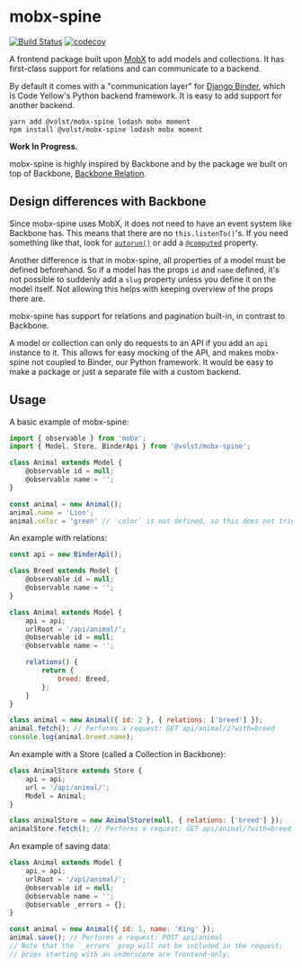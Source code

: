 # mobx-spine

[![Build Status](https://travis-ci.org/SpaceK33z/mobx-spine.svg?branch=master)](https://travis-ci.org/SpaceK33z/mobx-spine)
[![codecov](https://codecov.io/gh/SpaceK33z/mobx-spine/branch/master/graph/badge.svg)](https://codecov.io/gh/SpaceK33z/mobx-spine)

A frontend package built upon [MobX](https://mobx.js.org/) to add models and collections. It has first-class support for relations and can communicate to a backend.

By default it comes with a "communication layer" for [Django Binder](https://github.com/SpaceK33z/django-binder), which is Code Yellow's Python backend framework. It is easy to add support for another backend.

```shell
yarn add @volst/mobx-spine lodash mobx moment
npm install @volst/mobx-spine lodash mobx moment
```

**Work In Progress.**

mobx-spine is highly inspired by Backbone and by the package we built on top of Backbone, [Backbone Relation](https://github.com/CodeYellowBV/backbone-relation).

## Design differences with Backbone

Since mobx-spine uses MobX, it does not need to have an event system like Backbone has. This means that there are no `this.listenTo()`'s. If you need something like that, look for [`autorun()`](https://mobx.js.org/refguide/autorun.html) or add a [`@computed`](https://mobx.js.org/refguide/computed-decorator.html) property.

Another difference is that in mobx-spine, all properties of a model must be defined beforehand. So if a model has the props `id` and `name` defined, it's not possible to suddenly add a `slug` property unless you define it on the model itself. Not allowing this helps with keeping overview of the props there are.

mobx-spine has support for relations and pagination built-in, in contrast to Backbone.

A model or collection can only do requests to an API if you add an `api` instance to it. This allows for easy mocking of the API, and makes mobx-spine not coupled to Binder, our Python framework. It would be easy to make a package or just a separate file with a custom backend.

## Usage

A basic example of mobx-spine:

```js
import { observable } from 'mobx';
import { Model, Store, BinderApi } from '@volst/mobx-spine';

class Animal extends Model {
    @observable id = null;
    @observable name = '';
}

const animal = new Animal();
animal.name = 'Lion';
animal.color = 'green' // `color` is not defined, so this does not trigger a re-render if used in a component.
```

An example with relations:

```js
const api = new BinderApi();

class Breed extends Model {
    @observable id = null;
    @observable name = '';
}

class Animal extends Model {
    api = api;
    urlRoot = '/api/animal/';
    @observable id = null;
    @observable name = '';

    relations() {
        return {
            breed: Breed,
        };
    }
}

class animal = new Animal({ id: 2 }, { relations: ['breed'] });
animal.fetch(); // Performs a request: GET api/animal/2?with=breed
console.log(animal.breed.name);
```

An example with a Store (called a Collection in Backbone):

```js
class AnimalStore extends Store {
    api = api;
    url = '/api/animal/';
    Model = Animal;
}

class animalStore = new AnimalStore(null, { relations: ['breed'] });
animalStore.fetch(); // Performs a request: GET api/animal/?with=breed
```

An example of saving data:

```js
class Animal extends Model {
    api = api;
    urlRoot = '/api/animal/';
    @observable id = null;
    @observable name = '';
    @observable _errors = {};
}

const animal = new Animal({ id: 1, name: 'King' });
animal.save(); // Performs a request: POST api/animal
// Note that the `_errors` prop will not be included in the request;
// props starting with an underscore are frontend-only.
```
